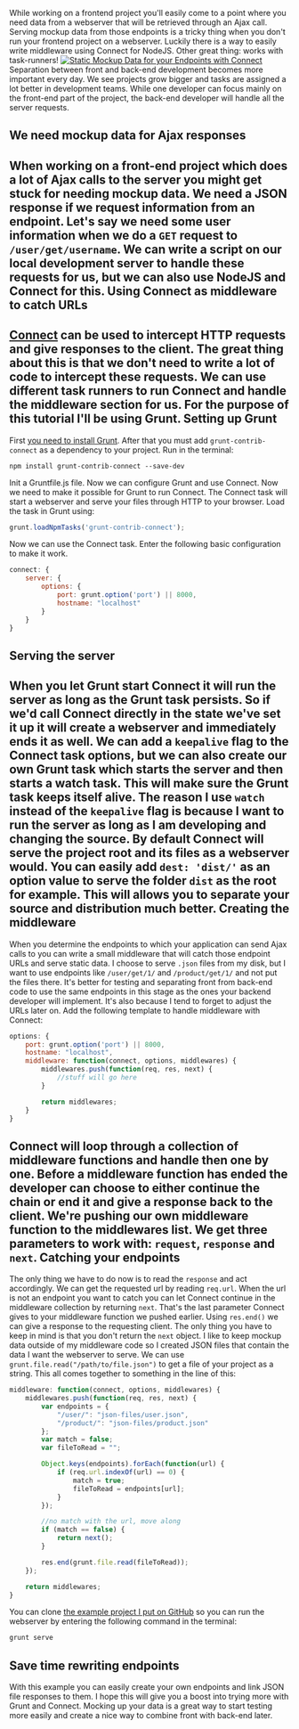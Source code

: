 While working on a frontend project you'll easily come to a point where you need data from a webserver that will be retrieved through an Ajax call. Serving mockup data from those endpoints is a tricky thing when you don't run your frontend project on a webserver. Luckily there is a way to easily write middleware using Connect for NodeJS. Other great thing: works with task-runners! [![Static Mockup Data for your Endpoints with Connect](/articles/static-mockup-data-endpoints-connect.jpg)](http://www.gayadesign.com/front-end/static-mockup-data-endpoints-connect/)<span id="more-1434"></span> Separation between front and back-end development becomes more important every day. We see projects grow bigger and tasks are assigned a lot better in development teams. While one developer can focus mainly on the front-end part of the project, the back-end developer will handle all the server requests.

We need mockup data for Ajax responses
--------------------------------------

 When working on a front-end project which does a lot of Ajax calls to the server you might get stuck for needing mockup data. We need a JSON response if we request information from an endpoint. Let's say we need some user information when we do a `GET` request to `/user/get/username`. We can write a script on our local development server to handle these requests for us, but we can also use NodeJS and Connect for this. Using Connect as middleware to catch URLs
-----------------------------------------

[Connect](http://www.senchalabs.org/connect/ "Connect") can be used to intercept HTTP requests and give responses to the client. The great thing about this is that we don't need to write a lot of code to intercept these requests. We can use different task runners to run Connect and handle the middleware section for us. For the purpose of this tutorial I'll be using Grunt. Setting up Grunt
----------------

 First [you need to install Grunt](http://www.gayadesign.com/front-end/javascript-development-workflow-using-grunt/ "Automating your JavaScript workflow using Grunt"). After that you must add `grunt-contrib-connect` as a dependency to your project. Run in the terminal: 
```
npm install grunt-contrib-connect --save-dev
```
 Init a Gruntfile.js file. Now we can configure Grunt and use Connect. Now we need to make it possible for Grunt to run Connect. The Connect task will start a webserver and serve your files through HTTP to your browser. Load the task in Grunt using: 
```javascript
grunt.loadNpmTasks('grunt-contrib-connect');
```
 Now we can use the Connect task. Enter the following basic configuration to make it work. 
```javascript
connect: {
    server: {
        options: {
            port: grunt.option('port') || 8000,
            hostname: "localhost"
        }
    }
}
```
 Serving the server
------------------

 When you let Grunt start Connect it will run the server as long as the Grunt task persists. So if we'd call Connect directly in the state we've set it up it will create a webserver and immediately ends it as well. We can add a `keepalive` flag to the Connect task options, but we can also create our own Grunt task which starts the server and then starts a watch task. This will make sure the Grunt task keeps itself alive. The reason I use `watch` instead of the `keepalive` flag is because I want to run the server as long as I am developing and changing the source. By default Connect will serve the project root and its files as a webserver would. You can easily add `dest: 'dist/'` as an option value to serve the folder `dist` as the root for example. This will allows you to separate your source and distribution much better. Creating the middleware
-----------------------

 When you determine the endpoints to which your application can send Ajax calls to you can write a small middleware that will catch those endpoint URLs and serve static data. I choose to serve `.json` files from my disk, but I want to use endpoints like `/user/get/1/` and `/product/get/1/` and not put the files there. It's better for testing and separating front from back-end code to use the same endpoints in this stage as the ones your backend developer will implement. It's also because I tend to forget to adjust the URLs later on. Add the following template to handle middleware with Connect: 
```javascript
options: {
    port: grunt.option('port') || 8000,
    hostname: "localhost",
    middleware: function(connect, options, middlewares) {
        middlewares.push(function(req, res, next) {
            //stuff will go here
        }

        return middlewares;
    }
}
```
 Connect will loop through a collection of middleware functions and handle then one by one. Before a middleware function has ended the developer can choose to either continue the chain or end it and give a response back to the client. We're pushing our own middleware function to the middlewares list. We get three parameters to work with: `request`, `response` and `next`. Catching your endpoints
-----------------------

 The only thing we have to do now is to read the `response` and act accordingly. We can get the requested url by reading `req.url`. When the url is not an endpoint you want to catch you can let Connect continue in the middleware collection by returning `next`. That's the last parameter Connect gives to your middleware function we pushed earlier. Using `res.end()` we can give a response to the requesting client. The only thing you have to keep in mind is that you don't return the `next` object. I like to keep mockup data outside of my middleware code so I created JSON files that contain the data I want the webserver to serve. We can use `grunt.file.read("/path/to/file.json")` to get a file of your project as a string. This all comes together to something in the line of this: 
```javascript
middleware: function(connect, options, middlewares) {
    middlewares.push(function(req, res, next) {
        var endpoints = {
            "/user/": "json-files/user.json",
            "/product/": "json-files/product.json"
        };
        var match = false;
        var fileToRead = "";

        Object.keys(endpoints).forEach(function(url) {
            if (req.url.indexOf(url) == 0) {
                match = true;
                fileToRead = endpoints[url];
            }
        });

        //no match with the url, move along
        if (match == false) {
            return next();
        }

        res.end(grunt.file.read(fileToRead));
    });

    return middlewares;
}
```
 You can clone [the example project I put on GitHub](https://github.com/Gaya/mockup-data-middleware-with-connect) so you can run the webserver by entering the following command in the terminal: 
```javascript
grunt serve
```
 Save time rewriting endpoints
-----------------------------

 With this example you can easily create your own endpoints and link JSON file responses to them. I hope this will give you a boost into trying more with Grunt and Connect. Mocking up your data is a great way to start testing more easily and create a nice way to combine front with back-end later.